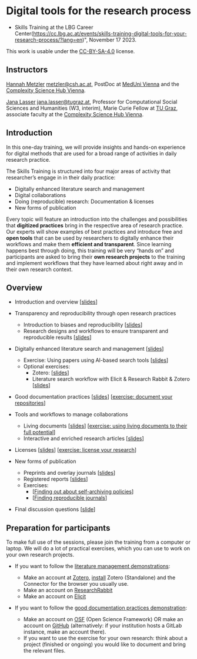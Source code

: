 # Digital tools for the research process

* Skills Training at the LBG Career Center(https://cc.lbg.ac.at/events/skills-training-digital-tools-for-your-research-process/?lang=en)", November 17 2023.

This work is usable under the [CC-BY-SA-4.0](https://creativecommons.org/licenses/by/4.0/legalcode) license.

## Instructors
[Hannah Metzler](https://hannahmetzler.eu/) <metzler@csh.ac.at>, PostDoc at [MedUni Vienna](https://www.meduniwien.ac.at/web/) and the [Complexity Science Hub Vienna](https://www.csh.ac.at/).

[Jana Lasser](https://www.janalasser.at/) <jana.lasser@tugraz.at>, Professor for Computational Social Sciences and Humanities (W3, interim), Marie Curie Fellow at [TU Graz](https://www.tugraz.at/home/), associate faculty at the [Complexity Science Hub Vienna](https://www.csh.ac.at/).

## Introduction

In this one-day training, we will provide insights and hands-on experience for digital methods that are used for a broad range of activities in daily research practice.

The Skills Training is structured into four major areas of activity that researcher’s engage in in their daily practice:

* Digitally enhanced literature search and management
* Digital collaborations
* Doing (reproducible) research: Documentation & licenses
* New forms of publication

Every topic will feature an introduction into the challenges and possibilities that **digitized practices** bring in the respective area of research practice. Our experts will show examples of best practices and introduce free and **open tools** that can be used by researchers to digitally enhance their workflows and make them **efficient and transparent**. Since learning happens best through doing, this training will be very “hands on” and participants are asked to bring their **own research projects** to the training and implement workflows that they have learned about right away and in their own research context.

## Overview

* Introduction and overview [[slides](https://hannahmetzler.github.io/digital_tools_research/01_intro/index.html)]

* Transparency and reproducibility through open research practices
    * Introduction to biases and reproducibility [[slides](https://hannahmetzler.github.io/digital_tools_research/02_reproducibility_intro/index.html)]
    * Research designs and workflows to ensure transparent and reproducible results [[slides](https://hannahmetzler.github.io/digital_tools_research/03_research_workflow/index.html)]

* Digitally enhanced literature search and management [[slides](https://hannahmetzler.github.io/digital_tools_research/04_literature/index.html#1)]
    * Exercise: Using papers using AI-based search tools [[slides](https://hannahmetzler.eu/digital_tools_research/04_literature/index.html#12)]
    * Optional exercises: 
        * Zotero:  [[slides](https://hannahmetzler.eu/digital_tools_research/04_literature/index.html#23)]
        * Literature search workflow with Elicit & Research Rabbit & Zotero [[slides](https://hannahmetzler.eu/digital_tools_research/04_literature/index.html#24)]

* Good documentation practices [[slides](https://hannahmetzler.github.io/digital_tools_research/05_documentation/slides/index.html)] [[exercise: document your repositories](https://hannahmetzler.eu/digital_tools_research/05_documentation/slides/index.html#/7)]
   
* Tools and workflows to manage collaborations
    * Living documents [[slides](https://hannahmetzler.eu/digital_tools_research/06_collaborations/06_01_living_documents/slides/index.html)] [[exercise: using living documents to their full potential](https://hannahmetzler.eu/digital_tools_research/06_collaborations/06_01_living_documents/slides/index.html#/10)]
    * Interactive and enriched research articles [[slides](https://hannahmetzler.github.io/digital_tools_research/06_collaborations/06_02_coding_notebooks/slides/index.html)]
    
* Licenses [[slides](https://hannahmetzler.github.io/digital_tools_research/07_licenses/slides/index.html)] [[exercise: license your research](https://hannahmetzler.github.io/digital_tools_research/07_licenses/slides/index.html#/20)]

* New forms of publication
    * Preprints and overlay journals [[slides](https://hannahmetzler.github.io/digital_tools_research/08_publication_forms/08_01_preprints_and_overlay_journals/slides/index.html)] 
    * Registered reports [[slides](https://hannahmetzler.github.io/digital_tools_research/08_publication_forms/08_02_reg_reports/index.html)]
    * Exercises: 
        * [[Finding out about self-archiving policies](https://hannahmetzler.github.io/digital_tools_research/08_publication_forms/08_01_preprints_and_overlay_journals/slides/index.html#/14)]
        * [[Finding reproducible journals](https://hannahmetzler.github.io/digital_tools_research/08_publication_forms/08_02_reg_reports/index.html#6)]
        
* Final discussion questions [[slide](https://hannahmetzler.eu/digital_tools_research/02_reproducibility_intro/index.html#15)]
   

## Preparation for participants

To make full use of the sessions, please join the training from a computer or laptop. We will do a lot of practical exercises, which you can use to work on your own research projects. 

* If you want to follow the [literature management demonstrations](https://hannahmetzler.github.io/digital_tools_research/04_literature/index.html#1):
    * Make an account at [Zotero](https://www.zotero.org/), [install](https://www.zotero.org/download/) Zotero (Standalone) and the Connector for the browser you usually use.
    * Make an account on [ResearchRabbit](https://researchrabbitapp.com)
    * Make an account on [Elicit](https://elicit.com)

* If you want to follow the [good documentation practices demonstration](https://hannahmetzler.github.io/digital_tools_research/05_documentation/slides/index.html): 
    * Make an account on [OSF](https://osf.io/) (Open Science Framework) OR make an account on [GitHub](https://github.com/) (alternatively: if your institution hosts a GitLab instance, make an account there).
    * If you want to use the exercise for your own research: think about a project (finished or ongoing) you would like to document and bring the relevant files.


